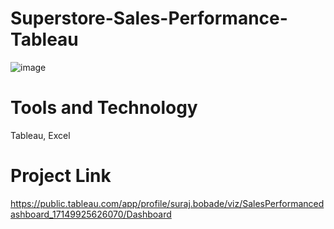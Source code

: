 # Superstore-Sales-Performance-Tableau
![image](https://github.com/surajbobade01/Superstore-Sales-Performance-Tableau/assets/152361195/a0412a67-11d1-4c60-90f3-9c5bbc418ec5)

# Tools and Technology
Tableau, Excel

# Project Link
https://public.tableau.com/app/profile/suraj.bobade/viz/SalesPerformancedashboard_17149925626070/Dashboard
